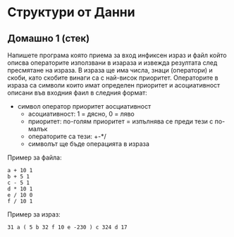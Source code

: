 Структури от Данни
==================

## Домашно 1 (стек)
Напишете програма която приема за вход инфиксен израз и файл който описва операторите използвани в изараза и извежда резултата след пресмятане на израза. В израза ще има числа, знаци (оператори) и скоби, като скобите винаги са с най-висок приоритет. Операторите в израза са символи които имат определен приоритет и асоциативност описани във входния фаил в следния формат:
 - символ оператор приоритет аосциативност
   - асоциативност: 1 = дясно, 0 = ляво
   - приоритет: по-голям приоритет = изпълнява се преди тези с по-малък
   - операторите са тези: +-*/
   - символът ще бъде операцията в израза

Пример за файла:
```
a + 10 1
b + 5 1
c - 5 1
d * 10 1
e / 10 0
f / 10 1
```
Пример за израз:
```
31 a ( 5 b 32 f 10 e -230 ) c 324 d 17
```
